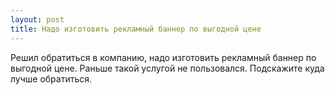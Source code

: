 ```yaml
---
layout: post 
title: Надо изготовить рекламный баннер по выгодной цене 
--- 
```

Решил обратиться в компанию, надо изготовить рекламный баннер по выгодной цене. Раньше такой услугой не пользовался. Подскажите куда лучше обратиться.